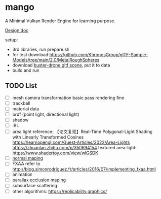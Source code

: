 # mango
A Minimal Vulkan Render Engine for learning purpose.

[Design doc](doc/doc.md)

setup: 
* 3rd libraries, run prepare.sh
* for test download https://github.com/KhronosGroup/glTF-Sample-Models/tree/main/2.0/MetalRoughSpheres
* download [buster-drone gltf scene](https://sketchfab.com/3d-models/buster-drone-294e79652f494130ad2ab00a13fdbafd), put it to data
* build and run

<!-- ## 
    https://github.com/taskflow/taskflow.git -->

## TODO List
- [ ] mesh camera transformation basic pass rendering fine
- [ ] trackball
- [ ] material data
- [ ] brdf (point light, directional light)
- [ ] shadow
- [ ] IBL
- [ ] area light
    reference: 
    【论文复现】Real-Time Polygonal-Light Shading with Linearly Transformed Cosines    
    https://learnopengl.com/Guest-Articles/2022/Area-Lights
    https://zhuanlan.zhihu.com/p/350694154
    textured area light: https://www.shadertoy.com/view/wlGSDK
- [ ] [normal maping](https://learnopengl.com/Advanced-Lighting/Normal-Mapping)
- [ ] FXAA refer to http://blog.simonrodriguez.fr/articles/2016/07/implementing_fxaa.html
- [ ] animation
- [ ] [parallax occlusion maping](https://learnopengl.com/Advanced-Lighting/Parallax-Mapping)
- [ ] subsurface scattering
- [ ] other algorithms: https://replicability.graphics/